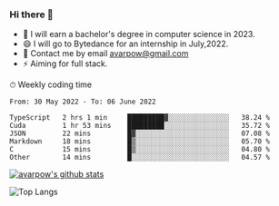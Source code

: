 ### Hi there 👋
<!--I have been a GitHub member for [![Years Badge](https://badges.pufler.dev/years/avarpow)](https://badges.pufler.dev)-->
- 🌱 I will earn a bachelor's degree in computer science in 2023.
- 😄 I will go to Bytedance for an internship in July,2022.
- 💬 Contact me by email avarpow@gmail.com
- ⚡ Aiming for full stack.

<!--💻 Coding Activity Logging

[![Commits Badge](https://badges.pufler.dev/commits/weekly/avarpow)](https://badges.pufler.dev)-->

⏱ Weekly coding time
<!--START_SECTION:waka-->

```text
From: 30 May 2022 - To: 06 June 2022

TypeScript   2 hrs 1 min     █████████▓░░░░░░░░░░░░░░░   38.24 %
Cuda         1 hr 53 mins    █████████░░░░░░░░░░░░░░░░   35.72 %
JSON         22 mins         █▓░░░░░░░░░░░░░░░░░░░░░░░   07.08 %
Markdown     18 mins         █▒░░░░░░░░░░░░░░░░░░░░░░░   05.70 %
C            15 mins         █▒░░░░░░░░░░░░░░░░░░░░░░░   04.80 %
Other        14 mins         █░░░░░░░░░░░░░░░░░░░░░░░░   04.57 %
```

<!--END_SECTION:waka-->

[![avarpow's github stats](https://github-readme-stats.vercel.app/api?username=avarpow&count_private=true&show_icons=true&hide=issues&hide_border=true)](https://github.com/anuraghazra/github-readme-stats)

![Top Langs](https://github-readme-stats.vercel.app/api/top-langs/?username=avarpow&layout=compact&hide_border=true) 
<!--[![avarpow's wakatime stats](https://github-readme-stats.vercel.app/api/wakatime?username=avarpow)](https://github.com/anuraghazra/github-readme-stats)-->
